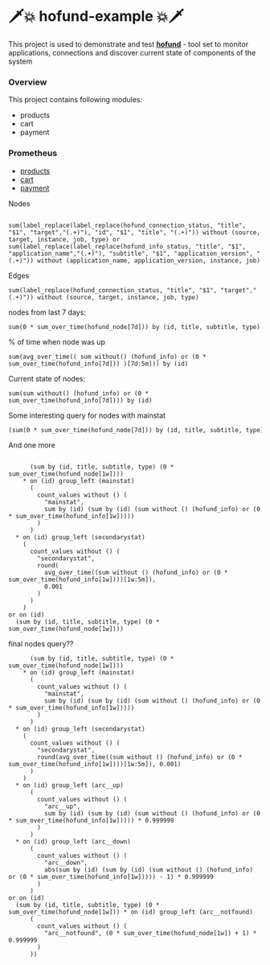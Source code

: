 # 🗡️💥 hofund-example 💥🗡️

This project is used to demonstrate and test [**hofund**](https://github.com/logchange/hofund) - tool set to monitor 
applications, connections and discover current state of components of the system

### Overview

This project contains following modules:

- products
- cart
- payment

### Prometheus

- [products](http://localhost:18081/actuator/prometheus)
- [cart](http://localhost:18082/actuator/prometheus)
- [payment](http://localhost:18083/actuator/prometheus)

Nodes
```

sum(label_replace(label_replace(hofund_connection_status, "title", "$1", "target","(.+)"), "id", "$1", "title", "(.+)")) without (source, target, instance, job, type) or
sum(label_replace(label_replace(hofund_info_status, "title", "$1", "application_name","(.+)"), "subtitle", "$1", "application_version", "(.+)")) without (application_name, application_version, instance, job)

```

Edges
```
sum(label_replace(hofund_connection_status, "title", "$1", "target","(.+)")) without (source, target, instance, job, type)
```

nodes from last 7 days:
```text
sum(0 * sum_over_time(hofund_node[7d])) by (id, title, subtitle, type)
```

% of time when node was up
```text
sum(avg_over_time(( sum without() (hofund_info) or (0 * sum_over_time(hofund_info[7d])) )[7d:5m])) by (id)
```

Current state of nodes:
```text
sum(sum without() (hofund_info) or (0 * sum_over_time(hofund_info[7d]))) by (id)
```

Some interesting query for nodes with mainstat
```txt
(sum(0 * sum_over_time(hofund_node[7d])) by (id, title, subtitle, type)) * on (id) group_left(mainstat) (count_values without() ("mainstat", sum(avg_over_time(( sum without() (hofund_info) or (0 * sum_over_time(hofund_info[7d])) )[7d:5m])) by (id)))
```


And one more
```

      (sum by (id, title, subtitle, type) (0 * sum_over_time(hofund_node[1w])))
    * on (id) group_left (mainstat)
      (
        count_values without () (
          "mainstat",
          sum by (id) (sum by (id) (sum without () (hofund_info) or (0 * sum_over_time(hofund_info[1w]))))
        )
      )
  * on (id) group_left (secondarystat)
    (
      count_values without () (
        "secondarystat",
        round(
          avg_over_time((sum without () (hofund_info) or (0 * sum_over_time(hofund_info[1w])))[1w:5m]),
          0.001
        )
      )
    )
or on (id)
  (sum by (id, title, subtitle, type) (0 * sum_over_time(hofund_node[1w])))

```


final nodes query??
```
      (sum by (id, title, subtitle, type) (0 * sum_over_time(hofund_node[1w])))
    * on (id) group_left (mainstat)
      (
        count_values without () (
          "mainstat",
          sum by (id) (sum by (id) (sum without () (hofund_info) or (0 * sum_over_time(hofund_info[1w]))))
        )
      )
  * on (id) group_left (secondarystat)
    (
      count_values without () (
        "secondarystat",
        round(avg_over_time((sum without () (hofund_info) or (0 * sum_over_time(hofund_info[1w])))[1w:5m]), 0.001)
      )
    )
  * on (id) group_left (arc__up)
      (
        count_values without () (
          "arc__up",
          sum by (id) (sum by (id) (sum without () (hofund_info) or (0 * sum_over_time(hofund_info[1w])))) * 0.999999
        )
      )
  * on (id) group_left (arc__down)
      (
        count_values without () (
          "arc__down",
          abs(sum by (id) (sum by (id) (sum without () (hofund_info) or (0 * sum_over_time(hofund_info[1w])))) - 1) * 0.999999
        )
      )
or on (id)
  (sum by (id, title, subtitle, type) (0 * sum_over_time(hofund_node[1w])) * on (id) group_left (arc__notfound)
      (
        count_values without () (
          "arc__notfound", (0 * sum_over_time(hofund_node[1w]) + 1) * 0.999999
        )
      ))
```